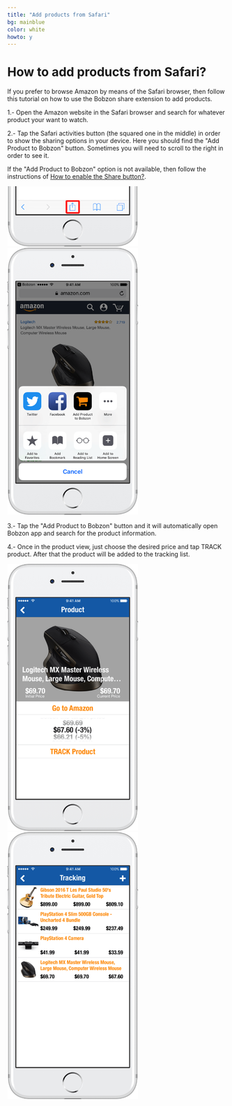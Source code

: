 ```yaml
---
title: "Add products from Safari"
bg: mainblue
color: white
howto: y
---
```


# How to add products from Safari?

If you prefer to browse Amazon by means of the Safari browser, then follow this tutorial on how to use the Bobzon share extension to add products.

1.- Open the Amazon website in the Safari browser and search for whatever product your want to watch.

2.- Tap the Safari activities button (the squared one in the middle) in order to show the sharing options in your device. Here you should find the "Add Product to Bobzon" button. Sometimes you will need to scroll to the right in order to see it.

If the "Add Product to Bobzon" option is not available, then follow the instructions of [How to enable the Share button?](./faq#share). 

<img src="/img/howto/safari-share_framed.png" alt="" title="" width="300" />

<img src="/img/howto/add-from-safari_framed.png" alt="" title="" width="300" />

3.- Tap the "Add Product to Bobzon" button and it will automatically open Bobzon app and search for the product information.

4.- Once in the product view, just choose the desired price and tap TRACK product. After that the product will be added to the tracking list.

<img src="/img/howto/product-view_framed.png" alt="" title="" width="300" />

<img src="/img/howto/tracking-view_framed.png" alt="" title="" width="300" />